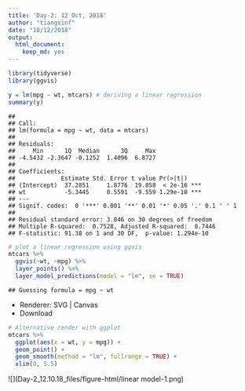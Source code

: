 ```yaml
---
title: 'Day-2: 12 Oct, 2018'
author: "tiangsinf"
date: "10/12/2018"
output: 
  html_document: 
    keep_md: yes
---
```


```r
library(tidyverse)
library(ggvis)
```



```r
y = lm(mpg ~ wt, mtcars) # deriving a linear regression
summary(y)
```

```
## 
## Call:
## lm(formula = mpg ~ wt, data = mtcars)
## 
## Residuals:
##     Min      1Q  Median      3Q     Max 
## -4.5432 -2.3647 -0.1252  1.4096  6.8727 
## 
## Coefficients:
##             Estimate Std. Error t value Pr(>|t|)    
## (Intercept)  37.2851     1.8776  19.858  < 2e-16 ***
## wt           -5.3445     0.5591  -9.559 1.29e-10 ***
## ---
## Signif. codes:  0 '***' 0.001 '**' 0.01 '*' 0.05 '.' 0.1 ' ' 1
## 
## Residual standard error: 3.046 on 30 degrees of freedom
## Multiple R-squared:  0.7528,	Adjusted R-squared:  0.7446 
## F-statistic: 91.38 on 1 and 30 DF,  p-value: 1.294e-10
```

```r
# plot a linear regression using ggvis
mtcars %>%
  ggvis(~wt, ~mpg) %>%
  layer_points() %>%
  layer_model_predictions(model = "lm", se = TRUE)
```

```
## Guessing formula = mpg ~ wt
```

<!--html_preserve--><div id="plot_id772902501-container" class="ggvis-output-container">
<div id="plot_id772902501" class="ggvis-output"></div>
<div class="plot-gear-icon">
<nav class="ggvis-control">
<a class="ggvis-dropdown-toggle" title="Controls" onclick="return false;"></a>
<ul class="ggvis-dropdown">
<li>
Renderer: 
<a id="plot_id772902501_renderer_svg" class="ggvis-renderer-button" onclick="return false;" data-plot-id="plot_id772902501" data-renderer="svg">SVG</a>
 | 
<a id="plot_id772902501_renderer_canvas" class="ggvis-renderer-button" onclick="return false;" data-plot-id="plot_id772902501" data-renderer="canvas">Canvas</a>
</li>
<li>
<a id="plot_id772902501_download" class="ggvis-download" data-plot-id="plot_id772902501">Download</a>
</li>
</ul>
</nav>
</div>
</div>
<script type="text/javascript">
var plot_id772902501_spec = {
  "data": [
    {
      "name": ".0",
      "format": {
        "type": "csv",
        "parse": {
          "wt": "number",
          "mpg": "number"
        }
      },
      "values": "\"wt\",\"mpg\"\n2.62,21\n2.875,21\n2.32,22.8\n3.215,21.4\n3.44,18.7\n3.46,18.1\n3.57,14.3\n3.19,24.4\n3.15,22.8\n3.44,19.2\n3.44,17.8\n4.07,16.4\n3.73,17.3\n3.78,15.2\n5.25,10.4\n5.424,10.4\n5.345,14.7\n2.2,32.4\n1.615,30.4\n1.835,33.9\n2.465,21.5\n3.52,15.5\n3.435,15.2\n3.84,13.3\n3.845,19.2\n1.935,27.3\n2.14,26\n1.513,30.4\n3.17,15.8\n2.77,19.7\n3.57,15\n2.78,21.4"
    },
    {
      "name": ".0/model_prediction1",
      "format": {
        "type": "csv",
        "parse": {
          "resp_upr_": "number",
          "pred_": "number",
          "resp_lwr_": "number",
          "resp_": "number"
        }
      },
      "values": "\"resp_upr_\",\"pred_\",\"resp_lwr_\",\"resp_\"\n31.4341217313206,1.513,26.9637596243046,29.1989406778126\n31.1204993874088,1.56250632911392,26.748211630978,28.9343555091934\n30.8072470380303,1.61201265822785,26.532293643118,28.6697703405742\n30.4943905399572,1.66151898734177,26.3159798039527,28.4051851719549\n30.1819579750846,1.7110253164557,26.0992420315869,28.1406000033357\n29.8699798618842,1.76053164556962,25.8820498075489,27.8760148347165\n29.5584893857579,1.81003797468354,25.6643699464367,27.6114296660973\n29.2475226490581,1.85954430379747,25.4461663458981,27.3468444974781\n28.9371189411946,1.90905063291139,25.2273997165231,27.0822593288588\n28.6273210287383,1.95855696202532,25.0080272917409,26.8176741602396\n28.3181754647066,2.00806329113924,24.7880025185342,26.5530889916204\n28.0097329152165,2.05756962025316,24.5672747307859,26.2885038230012\n27.7020485003464,2.10707594936709,24.3457888084175,26.023918654382\n27.3951821442752,2.15658227848101,24.1234848272503,25.7593334857627\n27.0891989274822,2.20608860759494,23.9002977068049,25.4947483171435\n26.7841694309033,2.25559493670886,23.6761568661453,25.2301631485243\n26.4801700583702,2.30510126582278,23.4509859014399,24.9655779799051\n26.1772833193625,2.35460759493671,23.2247023032092,24.7009928112859\n25.8755980490886,2.40411392405063,22.9972172362447,24.4364076426666\n25.5752095372801,2.45362025316456,22.7684354108148,24.1718224740474\n25.276219531088,2.50312658227848,22.5382550797684,23.9072373054282\n24.9787360715631,2.55263291139241,22.3065682020549,23.642652136809\n24.6828731181045,2.60213924050633,22.073260818275,23.3780669681898\n24.3887499120139,2.65164556962025,21.8382136871272,23.1134817995705\n24.096490030255,2.70115189873418,21.6013032316477,22.8488966309513\n23.8062200853351,2.7506582278481,21.3624028393291,22.5843114623321\n23.5180680386105,2.80016455696203,21.1213845488153,22.3197262937129\n23.2321611137817,2.84967088607595,20.8781211364057,22.0551411250937\n22.9486233256676,2.89917721518987,20.6324885872813,21.7905559564744\n22.6675726760022,2.9486835443038,20.3843688997083,21.5259707878552\n22.3891181105935,2.99818987341772,20.1336531278785,21.261385619236\n22.1133563760938,3.04769620253165,19.8802445251398,20.9968004506168\n21.8403689531932,3.09720253164557,19.624061610802,20.7322152819976\n21.5702192684414,3.14670886075949,19.3650409583153,20.4676301133783\n21.3029503917649,3.19621518987342,19.1031394977534,20.2030449447591\n21.0385834062175,3.24572151898734,18.8383361460623,19.9384597761399\n20.7771165901197,3.29522784810127,18.5706326249216,19.6738746075207\n20.5185254843377,3.34473417721519,18.3000533934652,19.4092894389015\n20.2627638386563,3.39424050632911,18.0266447019082,19.1447042702822\n20.0097653533643,3.44374683544304,17.7504728499618,18.880119101663\n19.7594460674074,3.49325316455696,17.4716217986802,18.6155339330438\n19.5117072017912,3.54275949367089,17.190190327058,18.3509487644246\n19.266438250352,3.59226582278481,16.9062889412588,18.0863635958054\n19.023520118358,3.64177215189873,16.6200367360143,17.8217784271861\n18.7828281372767,3.69127848101266,16.3315583798572,17.5571932585669\n18.5442348238948,3.74078481012658,16.0409813560006,17.2926080899477\n18.307612296075,3.79029113924051,15.748433546582,17.0280229213285\n18.0728342993708,3.83979746835443,15.4540412060478,16.7634377527093\n17.8397778342311,3.88930379746835,15.157927333949,16.49885258409\n17.6083244005099,3.93881012658228,14.8602104304317,16.2342674154708\n17.3783608941716,3.9883164556962,14.5610035995316,15.9696822468516\n17.1497802013801,4.03782278481013,14.2604139550846,15.7050970782324\n16.9224815391307,4.08732911392405,13.9585422800956,15.4405119096132\n16.6963705909696,4.13683544303798,13.6554828910183,15.1759267409939\n16.4713594827389,4.1863417721519,13.3513236620105,14.9113415723747\n16.2473666380091,4.23584810126582,13.0461461695019,14.6467564037555\n16.0243165469005,4.28535443037975,12.740025923372,14.3821712351363\n15.8021394760335,4.33486075949367,12.4330326570007,14.1175860665171\n15.5807711417929,4.3843670886076,12.1252306540028,13.8530008978978\n15.3601523641871,4.43387341772152,11.8166790943701,13.5884157292786\n15.1402287143902,4.48337974683544,11.5074324069286,13.3238305606594\n14.9209501655981,4.53288607594937,11.1975406184823,13.0592453920402\n14.7022707540356,4.58239240506329,10.8870496928064,12.794660223421\n14.4841482547477,4.63189873417722,10.5760018548558,12.5300750548017\n14.266543875108,4.68140506329114,10.2644358972571,12.2654898861825\n14.0494219676868,4.73091139240506,9.95238746743981,12.0009047175633\n13.8327497631713,4.78041772151899,9.6398893347169,11.7363195489441\n13.6164971233358,4.82992405063291,9.32697163731397,11.4717343803249\n13.400636313583,4.87943037974684,9.01366210982825,11.2071492117056\n13.185141794249,4.92893670886076,8.69998629192387,10.9425640430864\n12.96999002966,4.97844303797468,8.38596771927446,10.6779788744672\n12.7551593138153,5.02794936708861,8.07162809788066,10.413393705848\n12.5406296115153,5.07745569620253,7.75698746294225,10.1488085372288\n12.3263824137488,5.12696202531646,7.44206432347029,9.88422336860955\n12.1124006061819,5.17646835443038,7.1268757937988,9.61963819999033\n11.8986683496337,5.2259746835443,6.81143771310854,9.35505303137111\n11.685170971489,5.27548101265823,6.49576475401476,9.09046786275189\n11.4718948670624,5.32498734177215,6.17987052120298,8.82588269413267\n11.2588274100015,5.37449367088608,5.86376764102542,8.56129752551345\n11.0459568708893,5.424,5.5474678428992,8.29671235689423"
    },
    {
      "name": "scale/x",
      "format": {
        "type": "csv",
        "parse": {
          "domain": "number"
        }
      },
      "values": "\"domain\"\n1.31745\n5.61955"
    },
    {
      "name": "scale/y",
      "format": {
        "type": "csv",
        "parse": {
          "domain": "number"
        }
      },
      "values": "\"domain\"\n4.12984123504415\n35.317626607855"
    }
  ],
  "scales": [
    {
      "name": "x",
      "domain": {
        "data": "scale/x",
        "field": "data.domain"
      },
      "zero": false,
      "nice": false,
      "clamp": false,
      "range": "width"
    },
    {
      "name": "y",
      "domain": {
        "data": "scale/y",
        "field": "data.domain"
      },
      "zero": false,
      "nice": false,
      "clamp": false,
      "range": "height"
    }
  ],
  "marks": [
    {
      "type": "symbol",
      "properties": {
        "update": {
          "fill": {
            "value": "#000000"
          },
          "size": {
            "value": 50
          },
          "x": {
            "scale": "x",
            "field": "data.wt"
          },
          "y": {
            "scale": "y",
            "field": "data.mpg"
          }
        },
        "ggvis": {
          "data": {
            "value": ".0"
          }
        }
      },
      "from": {
        "data": ".0"
      }
    },
    {
      "type": "area",
      "properties": {
        "update": {
          "fill": {
            "value": "#333333"
          },
          "y2": {
            "scale": "y",
            "field": "data.resp_upr_"
          },
          "fillOpacity": {
            "value": 0.2
          },
          "x": {
            "scale": "x",
            "field": "data.pred_"
          },
          "y": {
            "scale": "y",
            "field": "data.resp_lwr_"
          },
          "stroke": {
            "value": "transparent"
          }
        },
        "ggvis": {
          "data": {
            "value": ".0/model_prediction1"
          }
        }
      },
      "from": {
        "data": ".0/model_prediction1"
      }
    },
    {
      "type": "line",
      "properties": {
        "update": {
          "stroke": {
            "value": "#000000"
          },
          "strokeWidth": {
            "value": 2
          },
          "x": {
            "scale": "x",
            "field": "data.pred_"
          },
          "y": {
            "scale": "y",
            "field": "data.resp_"
          },
          "fill": {
            "value": "transparent"
          }
        },
        "ggvis": {
          "data": {
            "value": ".0/model_prediction1"
          }
        }
      },
      "from": {
        "data": ".0/model_prediction1"
      }
    }
  ],
  "legends": [],
  "axes": [
    {
      "type": "x",
      "scale": "x",
      "orient": "bottom",
      "layer": "back",
      "grid": true,
      "title": "wt"
    },
    {
      "type": "y",
      "scale": "y",
      "orient": "left",
      "layer": "back",
      "grid": true,
      "title": "mpg"
    }
  ],
  "padding": null,
  "ggvis_opts": {
    "keep_aspect": false,
    "resizable": true,
    "padding": {},
    "duration": 250,
    "renderer": "svg",
    "hover_duration": 0,
    "width": 672,
    "height": 480
  },
  "handlers": null
};
ggvis.getPlot("plot_id772902501").parseSpec(plot_id772902501_spec);
</script><!--/html_preserve-->

```r
# Alternative render with ggplot
mtcars %>%
  ggplot(aes(x = wt, y = mpg)) +
  geom_point() +
  geom_smooth(method = "lm", fullrange = TRUE) +
  xlim(0, 5.5)
```

![](Day-2_12.10.18_files/figure-html/linear model-1.png)<!-- -->

